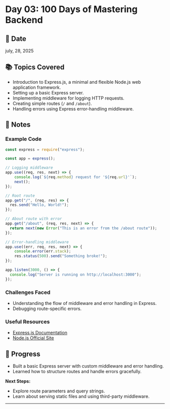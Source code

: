 # Day 03: 100 Days of Mastering Backend

## 📅 Date

july, 28, 2025

## 📚 Topics Covered

- Introduction to Express.js, a minimal and flexible Node.js web application framework.
- Setting up a basic Express server.
- Implementing middleware for logging HTTP requests.
- Creating simple routes (`/` and `/about`).
- Handling errors using Express error-handling middleware.

## 📝 Notes

### Example Code

```js
const express = require("express");

const app = express();

// Logging middleware
app.use((req, res, next) => {
    console.log(`${req.method} request for '${req.url}'`);
    next();
});

// Root route
app.get("/", (req, res) => {
  res.send("Hello, World!");
});

// About route with error
app.get("/about", (req, res, next) => {
  return next(new Error("This is an error from the /about route"));
});

// Error-handling middleware
app.use((err, req, res, next) => {
    console.error(err.stack);
    res.status(500).send("Something broke!");
});

app.listen(3000, () => {
  console.log("Server is running on http://localhost:3000");
});
```

### Challenges Faced

- Understanding the flow of middleware and error handling in Express.
- Debugging route-specific errors.

### Useful Resources

- [Express.js Documentation](https://expressjs.com/)
- [Node.js Official Site](https://nodejs.org/)

## 🚀 Progress

- Built a basic Express server with custom middleware and error handling.
- Learned how to structure routes and handle errors gracefully.

**Next Steps:**

- Explore route parameters and query strings.
- Learn about serving static files and using third-party middleware.

---